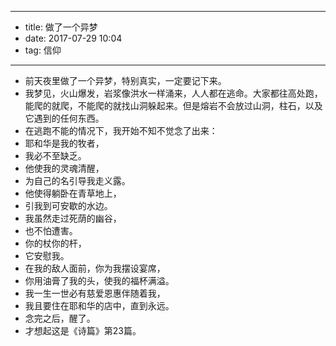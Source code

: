 - --
- title: 做了一个异梦
- date: 2017-07-29 10:04
- tag: 信仰
- --
- 前天夜里做了一个异梦，特别真实，一定要记下来。
- 我梦见，火山爆发，岩浆像洪水一样涌来，人人都在逃命。大家都往高处跑，能爬的就爬，不能爬的就找山洞躲起来。但是熔岩不会放过山洞，柱石，以及它遇到的任何东西。
- 在逃跑不能的情况下，我开始不知不觉念了出来：
- 耶和华是我的牧者，
- 我必不至缺乏。
- 他使我的灵魂清醒，
- 为自己的名引导我走义露。
- 他使得躺卧在青草地上，
- 引我到可安歇的水边。
- 我虽然走过死荫的幽谷，
- 也不怕遭害。
- 你的杖你的杆，
- 它安慰我。
- 在我的敌人面前，你为我摆设宴席，
- 你用油膏了我的头，使我的福杯满溢。
- 我一生一世必有慈爱恩惠伴随着我，
- 我且要住在耶和华的店中，直到永远。
- 念完之后，醒了。
- 才想起这是《诗篇》第23篇。
